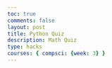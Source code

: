 ```yaml
---
toc: true
comments: false
layout: post
title: Python Quiz
description: Math Quiz
type: hacks
courses: { compsci: {week: 3} }
---
```


